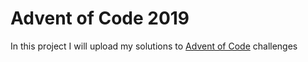 # Advent of Code 2019

In this project I will upload my solutions to [Advent of Code](https://adventofcode.com) challenges